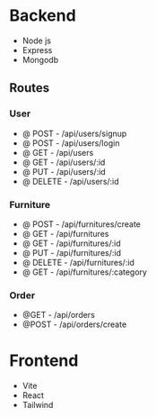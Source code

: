 # Backend
  - Node js
  - Express
  - Mongodb
  ## Routes
  ### User
  - @ POST - /api/users/signup
  - @ POST - /api/users/login 
  - @ GET - /api/users 
  - @ GET - /api/users/:id
  - @ PUT - /api/users/:id 
  - @ DELETE - /api/users/:id
  
  ### Furniture
  - @ POST - /api/furnitures/create
  - @ GET - /api/furnitures 
  - @ GET - /api/furnitures/:id
  - @ PUT - /api/furnitures/:id
  - @ DELETE - /api/furnitures/:id
  - @ GET - /api/furnitures/:category
  
  ### Order
  - @GET - /api/orders
  - @POST - /api/orders/create
# Frontend
  - Vite
  - React
  - Tailwind

